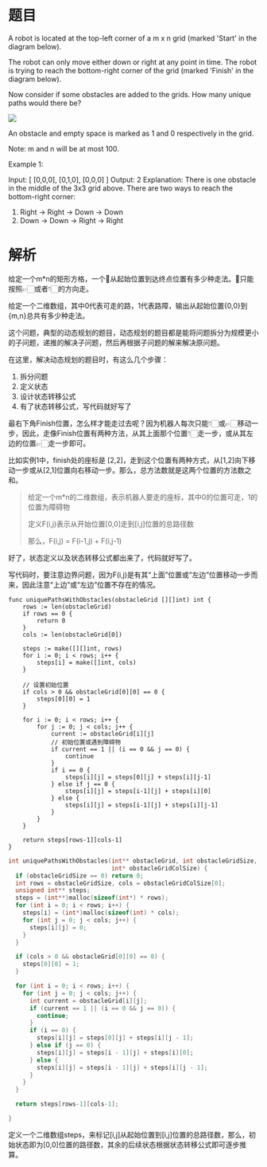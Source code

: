 # 题目
A robot is located at the top-left corner of a m x n grid (marked 'Start' in the diagram below).

The robot can only move either down or right at any point in time. The robot is trying to reach the bottom-right corner of the grid (marked 'Finish' in the diagram below).

Now consider if some obstacles are added to the grids. How many unique paths would there be?

![](https://img001-10042971.cos.ap-shanghai.myqcloud.com/blog/robot_maze.png)

An obstacle and empty space is marked as 1 and 0 respectively in the grid.

Note: m and n will be at most 100.

Example 1:

Input:
[
  [0,0,0],
  [0,1,0],
  [0,0,0]
]
Output: 2
Explanation:
There is one obstacle in the middle of the 3x3 grid above.
There are two ways to reach the bottom-right corner:
1. Right -> Right -> Down -> Down
2. Down -> Down -> Right -> Right

# 解析
给定一个m*n的矩形方格，一个🤖️从起始位置到达终点位置有多少种走法。🤖️只能按照👉🏻或者👇🏻的方向走。

给定一个二维数组，其中0代表可走的路，1代表路障，输出从起始位置{0,0}到{m,n}总共有多少种走法。

这个问题，典型的动态规划的题目，动态规划的题目都是能将问题拆分为规模更小的子问题，递推的解决子问题，然后再根据子问题的解来解决原问题。

在这里，解决动态规划的题目时，有这么几个步骤：

1. 拆分问题
2. 定义状态
3. 设计状态转移公式
4. 有了状态转移公式，写代码就好写了

最右下角Finish位置，怎么样才能走过去呢？因为机器人每次只能👇🏻或👉🏻移动一步，因此，走像Finish位置有两种方法，从其上面那个位置👇🏻走一步，或从其左边的位置👉🏻走一步即可。

比如实例1中，finish处的座标是 [2,2]，走到这个位置有两种方式，从[1,2]向下移动一步或从[2,1]位置向右移动一步。那么，总方法数就是这两个位置的方法数之和。

> 给定一个m*n的二维数组，表示机器人要走的座标，其中0的位置可走，1的位置为障碍物
>
> 定义F(i,j)表示从开始位置[0,0]走到[i,j]位置的总路径数
> 
> 那么，F(i,j) = F(i-1,j) + F(i,j-1)

好了，状态定义以及状态转移公式都出来了，代码就好写了。

写代码时，要注意边界问题，因为F(i,j)是有其“上面”位置或“左边”位置移动一步而来，因此注意“上边”或“左边”位置不存在的情况。

```golang
func uniquePathsWithObstacles(obstacleGrid [][]int) int {
    rows := len(obstacleGrid)
    if rows == 0 {
        return 0
    }
    cols := len(obstacleGrid[0])

    steps := make([][]int, rows)
    for i := 0; i < rows; i++ {
        steps[i] = make([]int, cols)
    }

    // 设置初始位置
    if cols > 0 && obstacleGrid[0][0] == 0 {
        steps[0][0] = 1
    }

    for i := 0; i < rows; i++ {
        for j := 0; j < cols; j++ {
            current := obstacleGrid[i][j]
            // 初始位置或遇到障碍物
            if current == 1 || (i == 0 && j == 0) {
                continue
            }
            if i == 0 {
                steps[i][j] = steps[0][j] + steps[i][j-1]
            } else if j == 0 {
                steps[i][j] = steps[i-1][j] + steps[i][0]
            } else {
                steps[i][j] = steps[i-1][j] + steps[i][j-1]
            }
        }
    }

    return steps[rows-1][cols-1]
}

```

```cpp
int uniquePathsWithObstacles(int** obstacleGrid, int obstacleGridSize,
                             int* obstacleGridColSize) {
  if (obstacleGridSize == 0) return 0;
  int rows = obstacleGridSize, cols = obstacleGridColSize[0];
  unsigned int** steps;
  steps = (int**)malloc(sizeof(int*) * rows);
  for (int i = 0; i < rows; i++) {
    steps[i] = (int*)malloc(sizeof(int) * cols);
    for (int j = 0; j < cols; j++) {
      steps[i][j] = 0;
    }
  }

  if (cols > 0 && obstacleGrid[0][0] == 0) {
    steps[0][0] = 1;
  }

  for (int i = 0; i < rows; i++) {
    for (int j = 0; j < cols; j++) {
      int current = obstacleGrid[i][j];
      if (current == 1 || (i == 0 && j == 0)) {
        continue;
      }
      if (i == 0) {
        steps[i][j] = steps[0][j] + steps[i][j - 1];
      } else if (j == 0) {
        steps[i][j] = steps[i - 1][j] + steps[i][0];
      } else {
        steps[i][j] = steps[i - 1][j] + steps[i][j - 1];
      }
    }
  }

  return steps[rows-1][cols-1];

}
```

定义一个二维数组steps，来标记[i,j]从起始位置到[i,j]位置的总路径数，那么，初始状态即为[0,0]位置的路径数，其余的后续状态根据状态转移公式即可逐步推算。